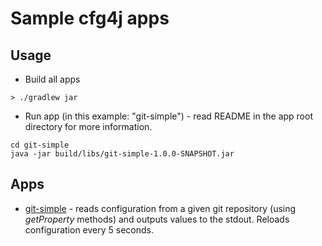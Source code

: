 # Sample **cfg4j** apps

## Usage
* Build all apps

```
> ./gradlew jar
```

* Run app (in this example: "git-simple") - read README in the app root directory for more information.

```
cd git-simple
java -jar build/libs/git-simple-1.0.0-SNAPSHOT.jar
```

## Apps
* [git-simple](git-simple/) - reads configuration from a given git repository (using *getProperty* methods) and outputs values
  to the stdout. Reloads configuration every 5 seconds. 
